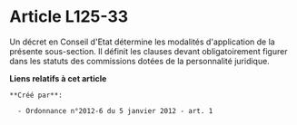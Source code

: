 # Article L125-33

Un décret en Conseil d'Etat détermine les modalités d'application de la présente sous-section. Il définit les clauses devant
obligatoirement figurer dans les statuts des commissions dotées de la personnalité juridique.

**Liens relatifs à cet article**

	**Créé par**:

	  - Ordonnance n°2012-6 du 5 janvier 2012 - art. 1
